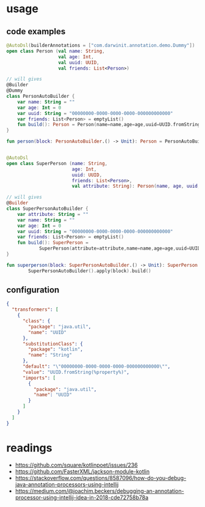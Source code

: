 # usage

## code examples
```kotlin
@AutoDsl(builderAnnotations = ["com.darwinit.annotation.demo.Dummy"])
open class Person (val name: String, 
                   val age: Int, 
                   val uuid: UUID, 
                   val friends: List<Person>)

// will gives
@Builder
@Dummy
class PersonAutoBuilder {
    var name: String = ""
    var age: Int = 0
    var uuid: String = "00000000-0000-0000-0000-000000000000"
    var friends: List<Person> = emptyList()
    fun build(): Person = Person(name=name,age=age,uuid=UUID.fromString(uuid),friends=friends)
}

fun person(block: PersonAutoBuilder.() -> Unit): Person = PersonAutoBuilder().apply(block).build()


@AutoDsl
open class SuperPerson (name: String, 
                        age: Int, 
                        uuid: UUID, 
                        friends: List<Person>, 
                        val attribute: String): Person(name, age, uuid, friends)

// will gives
@Builder
class SuperPersonAutoBuilder {
    var attribute: String = ""
    var name: String = ""
    var age: Int = 0
    var uuid: String = "00000000-0000-0000-0000-000000000000"
    var friends: List<Person> = emptyList()
    fun build(): SuperPerson =
            SuperPerson(attribute=attribute,name=name,age=age,uuid=UUID.fromString(uuid),friends=friends)
}

fun superperson(block: SuperPersonAutoBuilder.() -> Unit): SuperPerson =
        SuperPersonAutoBuilder().apply(block).build()

```

## configuration
```json
{
  "transformers": [
    {
      "class": {
        "package": "java.util",
        "name": "UUID"
      },
      "substitutionClass": {
        "package": "kotlin",
        "name": "String"
      },
      "default": "\"00000000-0000-0000-0000-000000000000\"",
      "value": "UUID.fromString(%property%)",
      "imports": [
        {
          "package": "java.util",
          "name": "UUID"
        }
      ]
    }
  ]
}
```

# readings

* https://github.com/square/kotlinpoet/issues/236
* https://github.com/FasterXML/jackson-module-kotlin
* https://stackoverflow.com/questions/8587096/how-do-you-debug-java-annotation-processors-using-intellij
* https://medium.com/@joachim.beckers/debugging-an-annotation-processor-using-intellij-idea-in-2018-cde72758b78a